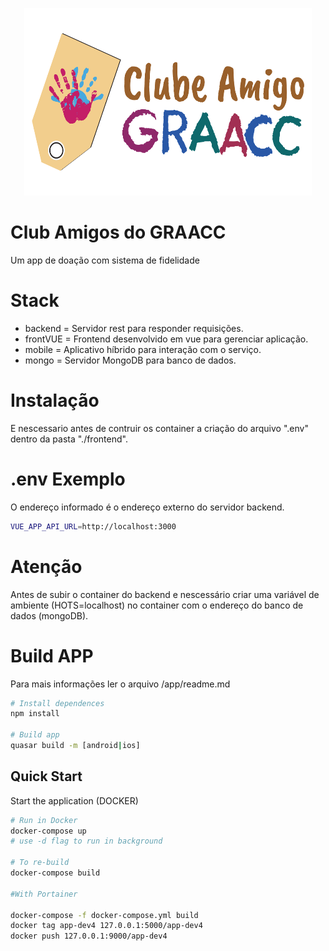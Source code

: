 <p align="center">
  <img width="460" height="300" src="./identidade_visual/clubeamigo.svg">
</p>

# Club Amigos do GRAACC
Um app de doação com sistema de fidelidade

# Stack
 - backend = Servidor rest para responder requisições.
 - frontVUE = Frontend desenvolvido em vue para gerenciar aplicação.
 - mobile = Aplicativo híbrido para interação com o serviço.
 - mongo = Servidor MongoDB para banco de dados.
 
# Instalação
E nescessario antes de contruir os container a criação do arquivo ".env" dentro da pasta "./frontend".

# .env Exemplo
O endereço informado é o endereço externo do servidor backend.
```bash
VUE_APP_API_URL=http://localhost:3000
```

# Atenção
Antes de subir o container do backend e nescessário criar uma variável de ambiente (HOTS=localhost) no container com o endereço do banco de dados (mongoDB).
 
# Build APP
Para mais informações ler o arquivo /app/readme.md

```bash
# Install dependences
npm install

# Build app
quasar build -m [android|ios]

```

## Quick Start
 
Start the application (DOCKER)

```bash
# Run in Docker
docker-compose up
# use -d flag to run in background

# To re-build
docker-compose build

#With Portainer

docker-compose -f docker-compose.yml build 
docker tag app-dev4 127.0.0.1:5000/app-dev4
docker push 127.0.0.1:9000/app-dev4
```
 